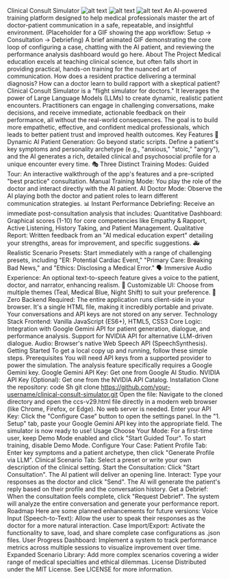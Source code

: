 Clinical Consult Simulator
![alt text](https://img.shields.io/badge/License-MIT-yellow.svg)
![alt text](https://img.shields.io/badge/version-7.2-blue)
![alt text](https://img.shields.io/badge/status-active-success)
An AI-powered training platform designed to help medical professionals master the art of doctor-patient communication in a safe, repeatable, and insightful environment.
(Placeholder for a GIF showing the app workflow: Setup -> Consultation -> Debriefing)
A brief animated GIF demonstrating the core loop of configuring a case, chatting with the AI patient, and reviewing the performance analysis dashboard would go here.
About The Project
Medical education excels at teaching clinical science, but often falls short in providing practical, hands-on training for the nuanced art of communication. How does a resident practice delivering a terminal diagnosis? How can a doctor learn to build rapport with a skeptical patient?
Clinical Consult Simulator is a "flight simulator for doctors." It leverages the power of Large Language Models (LLMs) to create dynamic, realistic patient encounters. Practitioners can engage in challenging conversations, make decisions, and receive immediate, actionable feedback on their performance, all without the real-world consequences.
The goal is to build more empathetic, effective, and confident medical professionals, which leads to better patient trust and improved health outcomes.
Key Features
🧠 Dynamic AI Patient Generation: Go beyond static scripts. Define a patient's key symptoms and personality archetype (e.g., "anxious," "stoic," "angry"), and the AI generates a rich, detailed clinical and psychosocial profile for a unique encounter every time.
🎭 Three Distinct Training Modes:
Guided Tour: An interactive walkthrough of the app's features and a pre-scripted "best practice" consultation.
Manual Training Mode: You play the role of the doctor and interact directly with the AI patient.
AI Doctor Mode: Observe the AI playing both the doctor and patient roles to learn different communication strategies.
📊 Instant Performance Debriefing: Receive an immediate post-consultation analysis that includes:
Quantitative Dashboard: Graphical scores (1-10) for core competencies like Empathy & Rapport, Active Listening, History Taking, and Patient Management.
Qualitative Report: Written feedback from an "AI medical education expert" detailing your strengths, areas for improvement, and specific suggestions.
🚑 Realistic Scenario Presets: Start immediately with a range of challenging presets, including "ER: Potential Cardiac Event," "Primary Care: Breaking Bad News," and "Ethics: Disclosing a Medical Error."
🗣️ Immersive Audio Experience: An optional text-to-speech feature gives a voice to the patient, doctor, and narrator, enhancing realism.
🎨 Customizable UI: Choose from multiple themes (Teal, Medical Blue, Night Shift) to suit your preference.
🚀 Zero Backend Required: The entire application runs client-side in your browser. It's a single HTML file, making it incredibly portable and private. Your conversations and API keys are not stored on any server.
Technology Stack
Frontend: Vanilla JavaScript (ES6+), HTML5, CSS3
Core Logic:
Integration with Google Gemini API for patient generation, dialogue, and performance analysis.
Support for NVIDIA API for alternative LLM-driven dialogue.
Audio: Browser's native Web Speech API (SpeechSynthesis).
Getting Started
To get a local copy up and running, follow these simple steps.
Prerequisites
You will need API keys from a supported provider to power the simulation. The analysis feature specifically requires a Google Gemini key.
Google Gemini API Key: Get one from Google AI Studio.
NVIDIA API Key (Optional): Get one from the NVIDIA API Catalog.
Installation
Clone the repository:
code
Sh
git clone https://github.com/your-username/clinical-consult-simulator.git
Open the file:
Navigate to the cloned directory and open the ccs-v29.html file directly in a modern web browser (like Chrome, Firefox, or Edge). No web server is needed.
Enter your API Key:
Click the "Configure Case" button to open the settings panel.
In the "1. Setup" tab, paste your Google Gemini API key into the appropriate field.
The simulator is now ready to use!
Usage
Choose Your Mode:
For a first-time user, keep Demo Mode enabled and click "Start Guided Tour".
To start training, disable Demo Mode.
Configure Your Case:
Patient Profile Tab: Enter key symptoms and a patient archetype, then click "Generate Profile via LLM".
Clinical Scenario Tab: Select a preset or write your own description of the clinical setting.
Start the Consultation: Click "Start Consultation". The AI patient will deliver an opening line.
Interact: Type your responses as the doctor and click "Send". The AI will generate the patient's reply based on their profile and the conversation history.
Get a Debrief: When the consultation feels complete, click "Request Debrief". The system will analyze the entire conversation and generate your performance report.
Roadmap
Here are some planned enhancements for future versions:
Voice Input (Speech-to-Text): Allow the user to speak their responses as the doctor for a more natural interaction.
Case Import/Export: Activate the functionality to save, load, and share complete case configurations as .json files.
User Progress Dashboard: Implement a system to track performance metrics across multiple sessions to visualize improvement over time.
Expanded Scenario Library: Add more complex scenarios covering a wider range of medical specialties and ethical dilemmas.
License
Distributed under the MIT License. See LICENSE for more information.
